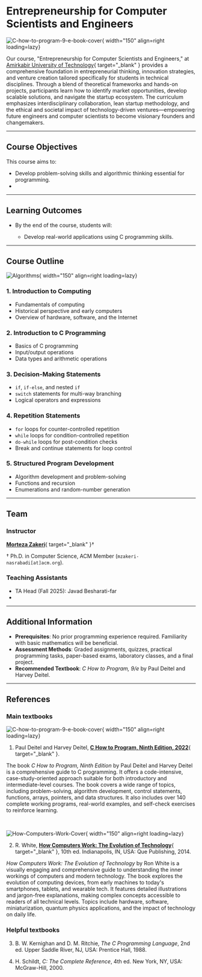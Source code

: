 # Entrepreneurship for Computer Scientists and Engineers

![C-how-to-program-9-e-book-cover](assets/figs/c-how-to-program-9-e-book-cover.jpg){ width="150"  align=right loading=lazy}

Our course, "Entrepreneurship for Computer Scientists and Engineers," at [Amirkabir University of Technology](http://ce.aut.ac.ir){ target="_blank" } provides a comprehensive foundation in entrepreneurial thinking, innovation strategies, and venture creation tailored specifically for students in technical disciplines. Through a blend of theoretical frameworks and hands-on projects, participants learn how to identify market opportunities, develop scalable solutions, and navigate the startup ecosystem. The curriculum emphasizes interdisciplinary collaboration, lean startup methodology, and the ethical and societal impact of technology-driven ventures—empowering future engineers and computer scientists to become visionary founders and changemakers.

---

## Course Objectives

This course aims to:


- Develop problem-solving skills and algorithmic thinking essential for programming.
- 

---

## Learning Outcomes

- By the end of the course, students will:

    * Develop real-world applications using C programming skills.

--- 

## Course Outline

![Algorithms](assets/figs/ad.jpg){ width="150"  align=right loading=lazy}

### 1. Introduction to Computing

- Fundamentals of computing
- Historical perspective and early computers
- Overview of hardware, software, and the Internet

### 2. Introduction to C Programming
- Basics of C programming
- Input/output operations
- Data types and arithmetic operations

### 3. Decision-Making Statements
- `if`, `if-else`, and nested `if`
- `switch` statements for multi-way branching
- Logical operators and expressions

### 4. Repetition Statements
- `for` loops for counter-controlled repetition
- `while` loops for condition-controlled repetition
- `do-while` loops for post-condition checks
- Break and continue statements for loop control

### 5. Structured Program Development
- Algorithm development and problem-solving
- Functions and recursion
- Enumerations and random-number generation




---

## Team 

### Instructor

[**Morteza Zakeri**](https://dl.acm.org/profile/99660089625){ target="_blank" }†

† Ph.D. in Computer Science, ACM Member (`mzakeri-nasrabadi[at]acm.org`).

### Teaching Assistants

* TA Head (Fall 2025): Javad Besharati-far
* 


---

## Additional Information

- **Prerequisites**: No prior programming experience required. Familiarity with basic mathematics will be beneficial.
- **Assessment Methods**: Graded assignments, quizzes, practical programming tasks, paper-based exams, laboratory classes, and a final project.
- **Recommended Textbook**: *C How to Program, 9/e* by Paul Deitel and Harvey Deitel.


---

## References

### Main textbooks

![C-how-to-program-9-e-book-cover](assets/figs/c-how-to-program-9-e-book-cover.jpg){ width="150"  align=right loading=lazy}

1. Paul Deitel and Harvey Deitel, [**C How to Program, Ninth Edition, 2022**](https://deitel.com/c-how-to-program-9-e/){ target="_blank" }.

The book *C How to Program, Ninth Edition* by Paul Deitel and Harvey Deitel is a comprehensive guide to C programming. It offers a code-intensive, case-study-oriented approach suitable for both introductory and intermediate-level courses. The book covers a wide range of topics, including problem-solving, algorithm development, control statements, functions, arrays, pointers, and data structures. It also includes over 140 complete working programs, real-world examples, and self-check exercises to reinforce learning. 

<br>

![How-Computers-Work-Cover](assets/figs/how-computers-work.jpg){ width="150"  align=right loading=lazy}

2. R. White, [**How Computers Work: The Evolution of Technology**](https://www.oreilly.com/library/view/how-computers-work/9780133096798/){ target="_blank" }, 10th ed. Indianapolis, IN, USA: Que Publishing, 2014.

*How Computers Work: The Evolution of Technology* by Ron White is a visually engaging and comprehensive guide to understanding the inner workings of computers and modern technology. The book explores the evolution of computing devices, from early machines to today's smartphones, tablets, and wearable tech. It features detailed illustrations and jargon-free explanations, making complex concepts accessible to readers of all technical levels. Topics include hardware, software, miniaturization, quantum physics applications, and the impact of technology on daily life.


### Helpful textbooks

3. B. W. Kernighan and D. M. Ritchie, *The C Programming Language*, 2nd ed. Upper Saddle River, NJ, USA: Prentice Hall, 1988.

4. H. Schildt, *C: The Complete Reference*, 4th ed. New York, NY, USA: McGraw-Hill, 2000.


